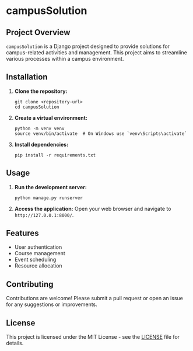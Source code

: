 # campusSolution

## Project Overview
`campusSolution` is a Django project designed to provide solutions for campus-related activities and management. This project aims to streamline various processes within a campus environment.

## Installation

1. **Clone the repository:**
   ```
   git clone <repository-url>
   cd campusSolution
   ```

2. **Create a virtual environment:**
   ```
   python -m venv venv
   source venv/bin/activate  # On Windows use `venv\Scripts\activate`
   ```

3. **Install dependencies:**
   ```
   pip install -r requirements.txt
   ```

## Usage

1. **Run the development server:**
   ```
   python manage.py runserver
   ```

2. **Access the application:**
   Open your web browser and navigate to `http://127.0.0.1:8000/`.

## Features

- User authentication
- Course management
- Event scheduling
- Resource allocation

## Contributing

Contributions are welcome! Please submit a pull request or open an issue for any suggestions or improvements.

## License

This project is licensed under the MIT License - see the [LICENSE](LICENSE) file for details.